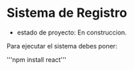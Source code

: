 <h1> Sistema de Registro </h1>

- estado de proyecto: En construccion. 

Para ejecutar el sistema debes poner:

'''npm install react'''
